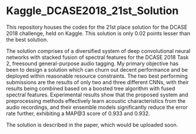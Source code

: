 # Kaggle_DCASE2018_21st_Solution
This repository houses the codes for the 21st place solution for the DCASE 2018 challenge, held on Kaggle. This solution is only 0.02 points lesser than the best solution.

The solution comprises of a diversified system of deep convolutional neural networks with stacked fusion of spectral features for the DCASE 2018 Task 2, freesound general-purpose audio tagging.
My primary objective has been to design a solution which can churn out decent performance and be deployed within reasonable resource constraints. The two best performing submissions are the results of only two and three different CNNs, with their results being combined based on a boosted tree algorithm with fused spectral features. Experimental results show that the proposed system and preprocessing methods effectively learn acoustic characteristics from the audio recordings, and their ensemble models significantly reduce the error rate further, exhibiting a MAP@3 score of 0.933 and 0.932. 

The solution is described in the paper, which would be uploaded soon.
